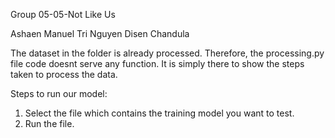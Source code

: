 Group 05-05-Not Like Us

Ashaen Manuel
Tri Nguyen
Disen Chandula

The dataset in the folder is already processed. Therefore, the processing.py file code doesnt serve any function. It is simply there to show the steps taken to process the data.

Steps to run our model:

1. Select the file which contains the training model you want to test.
2. Run the file.